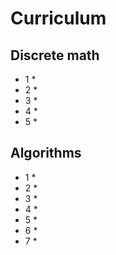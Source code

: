 # Curriculum

## Discrete math
  * 1
    *
  * 2
    *
  * 3
    *
  * 4
    *
  * 5
    *

## Algorithms
  * 1
    *
  * 2
    *
  * 3
    *
  * 4
    *
  * 5
    *
  * 6
    *
  * 7
    *

